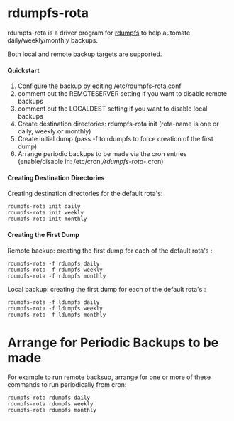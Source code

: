 # rdumpfs-rota

rdumpfs-rota is a driver program for [rdumpfs](https://github.com/chneukirchen/rdumpfs) to help automate daily/weekly/monthly
backups.

Both local and remote backup targets are supported.

#### Quickstart
1. Configure the backup by editing /etc/rdumpfs-rota.conf
 1. comment out the REMOTESERVER setting if you want to disable remote backups
 2. comment out the LOCALDEST setting if you want to disable local backups
2. Create destination directories: rdumpfs-rota init <rota-name> (rota-name is one or daily, weekly or monthly)
3. Create initial dump (pass -f to rdumpfs to force creation of the first dump)
4. Arrange periodic backups to be made via the cron entries (enable/disable in: /etc/cron.*/rdumpfs-rota-*.cron)

#### Creating Destination Directories
Creating destination directories for the default rota's:
```
rdumpfs-rota init daily
rdumpfs-rota init weekly
rdumpfs-rota init monthly
```

#### Creating the First Dump
Remote backup: creating the first dump for each of the default rota's :
```
rdumpfs-rota -f rdumpfs daily
rdumpfs-rota -f rdumpfs weekly
rdumpfs-rota -f rdumpfs monthly
```
Local backup: creating the first dump for each of the default rota's :
```
rdumpfs-rota -f ldumpfs daily
rdumpfs-rota -f ldumpfs weekly
rdumpfs-rota -f ldumpfs monthly
```
# Arrange for Periodic Backups to be made
For example to run remote backsup, arrange for one or more of these commands to run periodically from cron:
```
rdumpfs-rota rdumpfs daily
rdumpfs-rota rdumpfs weekly
rdumpfs-rota rdumpfs monthly
```

